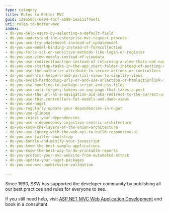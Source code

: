 ```yaml
---
type: category
title: Rules to Better MVC
guid: 129e50dc-6e94-4dcf-a690-1ea111f4aef1
uri: rules-to-better-mvc
index:
- do-you-help-users-by-selecting-a-default-field
- do-you-understand-the-enterprise-mvc-request-process
- do-you-use-tryupdatemodel-instead-of-updatemodel
- do-you-use-model-binding-instead-of-formcollection
- do-you-force-ssl-on-sensitive-methods-like-login-or-register
- do-you-use-view-models-instead-of-viewdata
- do-you-use-redirecttoaction-instead-of-returning-a-view-thats-not-named-the-same-as-the-action
- do-you-use-startup-tasks-in-the-app_start-folder-instead-of-putting-code-in-globalasax
- do-you-use-the-authorize-attribute-to-secure-actions-or-controllers
- do-you-use-html-helpers-and-partial-views-to-simplify-views
- do-you-avoid-hardcoding-urls-or-and-use-urlaction-or-htmlactionlink-instead
- do-you-use-bundling-to-package-script-and-css-files
- do-you-use-anti-forgery-tokens-on-any-page-that-takes-a-post
- do-you-use-the-url-as-a-navigation-aid-aka-redirect-to-the-correct-url-if-it-is-incorrect
- do-you-use-thin-controllers-fat-models-and-dumb-views
- do-you-use-nuget
- do-you-regularly-update-your-dependencies-in-nuget
- do-you-use-glimpse
- do-you-inject-your-dependencies
- do-you-use-a-dependency-injection-centric-architecture
- do-you-know-the-layers-of-the-onion-architecture
- do-you-use-jquery-with-the-web-api-to-build-responsive-ui
- do-you-use-twitter-bootstrap
- do-you-bundle-and-minify-your-javascript
- do-you-know-the-best-sample-applications
- do-you-know-the-best-way-to-do-printable-reports
- do-you-protect-your-mvc-website-from-automated-attack
- do-you-update-your-nuget-packages
- do-you-use-mvc-unobtrusive-validation

---
```

Since 1990, SSW has supported the developer community by publishing all our best practices and rules for everyone to see.

If you still need help, visit [ASP.NET MVC Web Application Development](http&#58;//www.ssw.com.au/ssw/Consulting/WebsiteDevelopment.aspx) and book in a consultant.

